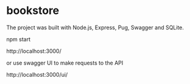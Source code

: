 # bookstore

The project was built with Node.js, Express, Pug, Swagger and SQLite.

npm start

http://localhost:3000/

or use swagger UI to make requests to the API

http://localhost:3000/ui/